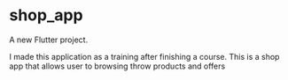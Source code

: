 # shop_app

A new Flutter project.

I made this application as a training after finishing a course. This is a shop app that allows user to browsing throw products and offers
